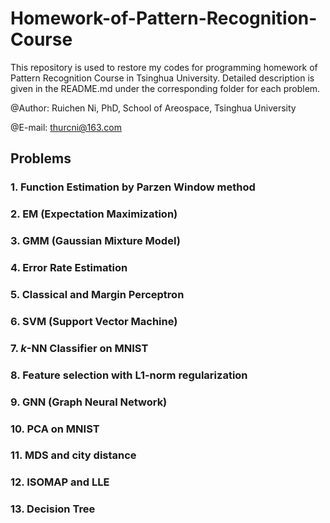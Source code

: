 # Homework-of-Pattern-Recognition-Course
This repository is used to restore my codes for programming homework of Pattern Recognition Course in Tsinghua University. Detailed description is given in the README.md under the corresponding folder for each problem.

@Author: Ruichen Ni, PhD, School of Areospace, Tsinghua University

@E-mail: thurcni@163.com

## Problems
### 1. Function Estimation by Parzen Window method
### 2. EM (Expectation Maximization)
### 3. GMM (Gaussian Mixture Model)
### 4. Error Rate Estimation
### 5. Classical and Margin Perceptron
### 6. SVM (Support Vector Machine)
### 7. $k$-NN Classifier on MNIST
### 8. Feature selection with L1-norm regularization
### 9. GNN (Graph Neural Network)
### 10. PCA on MNIST
### 11. MDS and city distance
### 12. ISOMAP and LLE
### 13. Decision Tree